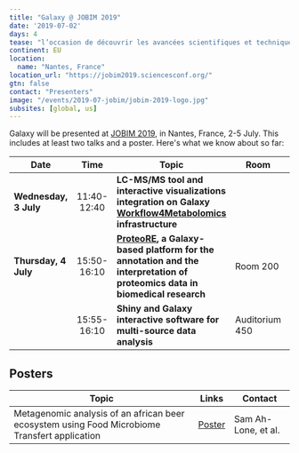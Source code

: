 ```yaml
---
title: "Galaxy @ JOBIM 2019"
date: '2019-07-02'
days: 4
tease: "l’occasion de découvrir les avancées scientifiques et techniques en analyse, comparaison et exploitation des données biologiques"
continent: EU
location:
  name: "Nantes, France"
location_url: "https://jobim2019.sciencesconf.org/"
gtn: false
contact: "Presenters"
image: "/events/2019-07-jobim/jobim-2019-logo.jpg"
subsites: [global, us]
---
```


Galaxy will be presented at [JOBIM 2019](https://jobim2019.sciencesconf.org/), in Nantes, France, 2-5 July. This includes at least two talks and a poster.  Here's what we know about so far:

| Date | Time | Topic | Room | Links | Contact |
| ---- | :----: | ---- | ---- | ---- | ---- |
| **Wednesday, 3 July** | 11:40-12:40  | **LC-MS/MS tool and interactive visualizations integration on Galaxy [Workflow4Metabolomics](https://workflow4metabolomics.org/) infrastructure** | | | Julien Saint-Vanne |
| **Thursday, 4 July** |  15:50-16:10 | **[ProteoRE](http://www.proteore.org/), a Galaxy-based platform for the annotation and the interpretation of proteomics data in biomedical research** | Room 200 | | David Christiany |
| | 15:55-16:10 | **Shiny and Galaxy interactive software for multi-source data analysis** | Auditorium 450 | | Etienne Camenen |

## Posters

| Topic | Links | Contact |
| ---- | ---- | ---- |
| Metagenomic analysis of an african beer ecosystem using Food Microbiome Transfert application | [Poster](http://migale.jouy.inra.fr/sites/migale.jouy.inra.fr.drupal7.migale.jouy.inra.fr/files/poster_jobim2019_FMT.pdf) | Sam Ah-Lone, et al. |
